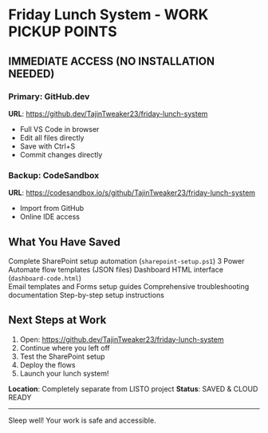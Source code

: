 ﻿#  Friday Lunch System - WORK PICKUP POINTS

##  IMMEDIATE ACCESS (NO INSTALLATION NEEDED)

### Primary: GitHub.dev 
**URL**: https://github.dev/TajinTweaker23/friday-lunch-system
- Full VS Code in browser
- Edit all files directly  
- Save with Ctrl+S
- Commit changes directly

### Backup: CodeSandbox
**URL**: https://codesandbox.io/s/github/TajinTweaker23/friday-lunch-system
- Import from GitHub
- Online IDE access

##  What You Have Saved

 Complete SharePoint setup automation (`sharepoint-setup.ps1`)
 3 Power Automate flow templates (JSON files)
 Dashboard HTML interface (`dashboard-code.html`)  
 Email templates and Forms setup guides
 Comprehensive troubleshooting documentation
 Step-by-step setup instructions

##  Next Steps at Work

1. Open: https://github.dev/TajinTweaker23/friday-lunch-system
2. Continue where you left off
3. Test the SharePoint setup
4. Deploy the flows
5. Launch your lunch system!

**Location**: Completely separate from LISTO project
**Status**:  SAVED & CLOUD READY

---
Sleep well! Your work is safe and accessible. 

